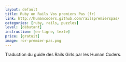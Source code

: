 ```yaml
---
layout: default
title: Ruby on Rails Vos premiers Pas (fr)
link: http://humancoders.github.com/railspremierspas/
categories: [ruby, rails, puzzles]
level: [débutant]
instruction: [en-ligne, texte]
price: [gratuit]
image: ror-premier-pas.png
---
```


Traduction du guide des Rails Girls par les Human Coders.
